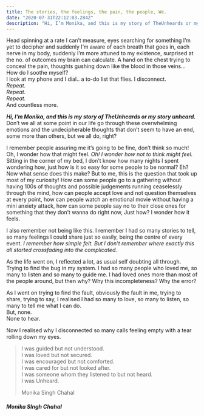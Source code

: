 ```yaml
---
title: The stories, the feelings, the pain, the people, We.
date: "2020-07-31T22:12:03.284Z"
description: "Hi, I’m Monika, and this is my story of TheUnheards or my story unheard. I remember I had so many stories to tell, so many feelings I could share just so easily, being the centre of every event. I remember how simple felt. But I don’t remember where exactly this all started crossfading into the complicated."
---
```


Head spinning at a rate I can’t measure, eyes searching for something I’m yet to decipher and suddenly I’m aware of each breath that goes in, each nerve in my body, suddenly I’m more attuned to my existence, surprised at the no. of outcomes my brain can calculate. A hand on the chest trying to conceal the pain, thoughts gushing down like the blood in those veins…  
How do I soothe myself?  
I look at my phone and I dial.. a to-do list that flies. I disconnect.  
_Repeat.  
Repeat.  
Repeat._  
And countless more.

_**Hi, I’m Monika, and this is my story of TheUnheards or my story unheard.**_  
Don’t we all at some point in our life go through these overwhelming emotions and the undecipherable thoughts that don’t seem to have an end, some more than others, but we all do, right?

I remember people assuring me it’s going to be fine, don’t think so much! Oh, I wonder how that might feel. _Oh! I wonder how not to think might feel._ Sitting in the corner of my bed, I don’t know how many nights I spent wondering how, just how is it so easy for some people to be normal? Eh? Now what sense does this make? But to me, this is the question that took up most of my curiosity! How can some people go to a gathering without having 100s of thoughts and possible judgements running ceaselessly through the mind, how can people accept love and not question themselves at every point, how can people watch an emotional movie without having a mini anxiety attack, how can some people say no to their close ones for something that they don’t wanna do right now, Just how? I wonder how it feels.

I also remember not being like this. I remember I had so many stories to tell, so many feelings I could share just so easily, being the centre of every event. _I remember how simple felt. But I don’t remember where exactly this all started crossfading into the complicated._

As the life went on, I reflected a lot, as usual self doubting all through. Trying to find the bug in my system. I had so many people who loved me, so many to listen and so many to guide me. I had loved ones more than most of the people around, but then why? Why this incompleteness? Why the error?

As I went on trying to find the fault, obviously the fault in me, trying to share, trying to say, I realised I had so many to love, so many to listen, so many to tell me what I can do.  
But, none.  
None to hear.

Now I realised why I disconnected so many calls feeling empty with a tear rolling down my eyes.

> I was guided but not understood.  
> I was loved but not secured.  
> I was encouraged but not comforted.  
> I was cared for but not looked after.  
> I was someone whom they listened to but not heard.  
> I was Unheard.
>
> Monika Singh Chahal

##### Monika SIngh Chahal
